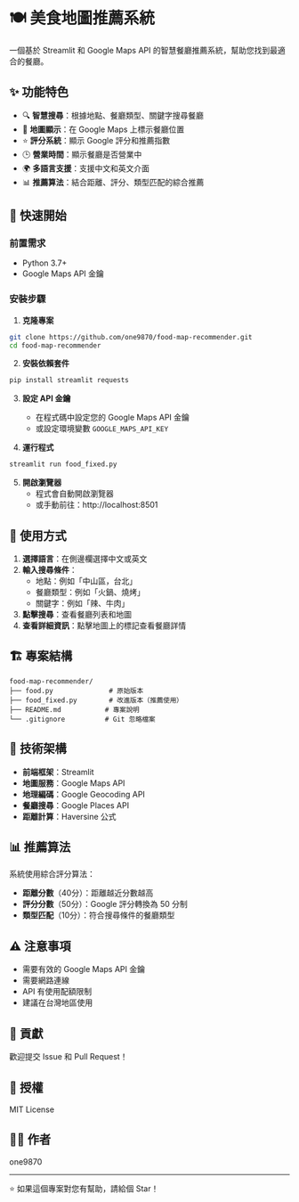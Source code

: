 # 🍽️ 美食地圖推薦系統

一個基於 Streamlit 和 Google Maps API 的智慧餐廳推薦系統，幫助您找到最適合的餐廳。

## ✨ 功能特色

- 🔍 **智慧搜尋**：根據地點、餐廳類型、關鍵字搜尋餐廳
- 📍 **地圖顯示**：在 Google Maps 上標示餐廳位置
- ⭐ **評分系統**：顯示 Google 評分和推薦指數
- 🕒 **營業時間**：顯示餐廳是否營業中
- 🌍 **多語言支援**：支援中文和英文介面
- 📊 **推薦算法**：結合距離、評分、類型匹配的綜合推薦

## 🚀 快速開始

### 前置需求

- Python 3.7+
- Google Maps API 金鑰

### 安裝步驟

1. **克隆專案**
```bash
git clone https://github.com/one9870/food-map-recommender.git
cd food-map-recommender
```

2. **安裝依賴套件**
```bash
pip install streamlit requests
```

3. **設定 API 金鑰**
   - 在程式碼中設定您的 Google Maps API 金鑰
   - 或設定環境變數 `GOOGLE_MAPS_API_KEY`

4. **運行程式**
```bash
streamlit run food_fixed.py
```

5. **開啟瀏覽器**
   - 程式會自動開啟瀏覽器
   - 或手動前往：http://localhost:8501

## 📖 使用方式

1. **選擇語言**：在側邊欄選擇中文或英文
2. **輸入搜尋條件**：
   - 地點：例如「中山區，台北」
   - 餐廳類型：例如「火鍋、燒烤」
   - 關鍵字：例如「辣、牛肉」
3. **點擊搜尋**：查看餐廳列表和地圖
4. **查看詳細資訊**：點擊地圖上的標記查看餐廳詳情

## 🏗️ 專案結構

```
food-map-recommender/
├── food.py              # 原始版本
├── food_fixed.py        # 改進版本（推薦使用）
├── README.md           # 專案說明
└── .gitignore          # Git 忽略檔案
```

## 🔧 技術架構

- **前端框架**：Streamlit
- **地圖服務**：Google Maps API
- **地理編碼**：Google Geocoding API
- **餐廳搜尋**：Google Places API
- **距離計算**：Haversine 公式

## 📊 推薦算法

系統使用綜合評分算法：

- **距離分數**（40分）：距離越近分數越高
- **評分分數**（50分）：Google 評分轉換為 50 分制
- **類型匹配**（10分）：符合搜尋條件的餐廳類型

## ⚠️ 注意事項

- 需要有效的 Google Maps API 金鑰
- 需要網路連線
- API 有使用配額限制
- 建議在台灣地區使用

## 🤝 貢獻

歡迎提交 Issue 和 Pull Request！

## 📄 授權

MIT License

## 👨‍💻 作者

one9870

---

⭐ 如果這個專案對您有幫助，請給個 Star！ 